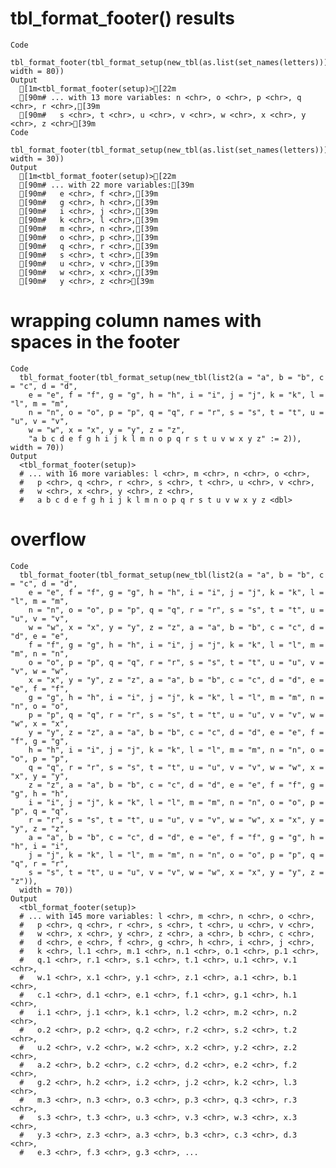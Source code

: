 # tbl_format_footer() results

    Code
      tbl_format_footer(tbl_format_setup(new_tbl(as.list(set_names(letters))), width = 80))
    Output
      [1m<tbl_format_footer(setup)>[22m
      [90m# ... with 13 more variables: n <chr>, o <chr>, p <chr>, q <chr>, r <chr>,[39m
      [90m#   s <chr>, t <chr>, u <chr>, v <chr>, w <chr>, x <chr>, y <chr>, z <chr>[39m
    Code
      tbl_format_footer(tbl_format_setup(new_tbl(as.list(set_names(letters))), width = 30))
    Output
      [1m<tbl_format_footer(setup)>[22m
      [90m# ... with 22 more variables:[39m
      [90m#   e <chr>, f <chr>,[39m
      [90m#   g <chr>, h <chr>,[39m
      [90m#   i <chr>, j <chr>,[39m
      [90m#   k <chr>, l <chr>,[39m
      [90m#   m <chr>, n <chr>,[39m
      [90m#   o <chr>, p <chr>,[39m
      [90m#   q <chr>, r <chr>,[39m
      [90m#   s <chr>, t <chr>,[39m
      [90m#   u <chr>, v <chr>,[39m
      [90m#   w <chr>, x <chr>,[39m
      [90m#   y <chr>, z <chr>[39m

# wrapping column names with spaces in the footer

    Code
      tbl_format_footer(tbl_format_setup(new_tbl(list2(a = "a", b = "b", c = "c", d = "d",
        e = "e", f = "f", g = "g", h = "h", i = "i", j = "j", k = "k", l = "l", m = "m",
        n = "n", o = "o", p = "p", q = "q", r = "r", s = "s", t = "t", u = "u", v = "v",
        w = "w", x = "x", y = "y", z = "z",
        "a b c d e f g h i j k l m n o p q r s t u v w x y z" := 2)), width = 70))
    Output
      <tbl_format_footer(setup)>
      # ... with 16 more variables: l <chr>, m <chr>, n <chr>, o <chr>,
      #   p <chr>, q <chr>, r <chr>, s <chr>, t <chr>, u <chr>, v <chr>,
      #   w <chr>, x <chr>, y <chr>, z <chr>,
      #   a b c d e f g h i j k l m n o p q r s t u v w x y z <dbl>

# overflow

    Code
      tbl_format_footer(tbl_format_setup(new_tbl(list2(a = "a", b = "b", c = "c", d = "d",
        e = "e", f = "f", g = "g", h = "h", i = "i", j = "j", k = "k", l = "l", m = "m",
        n = "n", o = "o", p = "p", q = "q", r = "r", s = "s", t = "t", u = "u", v = "v",
        w = "w", x = "x", y = "y", z = "z", a = "a", b = "b", c = "c", d = "d", e = "e",
        f = "f", g = "g", h = "h", i = "i", j = "j", k = "k", l = "l", m = "m", n = "n",
        o = "o", p = "p", q = "q", r = "r", s = "s", t = "t", u = "u", v = "v", w = "w",
        x = "x", y = "y", z = "z", a = "a", b = "b", c = "c", d = "d", e = "e", f = "f",
        g = "g", h = "h", i = "i", j = "j", k = "k", l = "l", m = "m", n = "n", o = "o",
        p = "p", q = "q", r = "r", s = "s", t = "t", u = "u", v = "v", w = "w", x = "x",
        y = "y", z = "z", a = "a", b = "b", c = "c", d = "d", e = "e", f = "f", g = "g",
        h = "h", i = "i", j = "j", k = "k", l = "l", m = "m", n = "n", o = "o", p = "p",
        q = "q", r = "r", s = "s", t = "t", u = "u", v = "v", w = "w", x = "x", y = "y",
        z = "z", a = "a", b = "b", c = "c", d = "d", e = "e", f = "f", g = "g", h = "h",
        i = "i", j = "j", k = "k", l = "l", m = "m", n = "n", o = "o", p = "p", q = "q",
        r = "r", s = "s", t = "t", u = "u", v = "v", w = "w", x = "x", y = "y", z = "z",
        a = "a", b = "b", c = "c", d = "d", e = "e", f = "f", g = "g", h = "h", i = "i",
        j = "j", k = "k", l = "l", m = "m", n = "n", o = "o", p = "p", q = "q", r = "r",
        s = "s", t = "t", u = "u", v = "v", w = "w", x = "x", y = "y", z = "z")),
      width = 70))
    Output
      <tbl_format_footer(setup)>
      # ... with 145 more variables: l <chr>, m <chr>, n <chr>, o <chr>,
      #   p <chr>, q <chr>, r <chr>, s <chr>, t <chr>, u <chr>, v <chr>,
      #   w <chr>, x <chr>, y <chr>, z <chr>, a <chr>, b <chr>, c <chr>,
      #   d <chr>, e <chr>, f <chr>, g <chr>, h <chr>, i <chr>, j <chr>,
      #   k <chr>, l.1 <chr>, m.1 <chr>, n.1 <chr>, o.1 <chr>, p.1 <chr>,
      #   q.1 <chr>, r.1 <chr>, s.1 <chr>, t.1 <chr>, u.1 <chr>, v.1 <chr>,
      #   w.1 <chr>, x.1 <chr>, y.1 <chr>, z.1 <chr>, a.1 <chr>, b.1 <chr>,
      #   c.1 <chr>, d.1 <chr>, e.1 <chr>, f.1 <chr>, g.1 <chr>, h.1 <chr>,
      #   i.1 <chr>, j.1 <chr>, k.1 <chr>, l.2 <chr>, m.2 <chr>, n.2 <chr>,
      #   o.2 <chr>, p.2 <chr>, q.2 <chr>, r.2 <chr>, s.2 <chr>, t.2 <chr>,
      #   u.2 <chr>, v.2 <chr>, w.2 <chr>, x.2 <chr>, y.2 <chr>, z.2 <chr>,
      #   a.2 <chr>, b.2 <chr>, c.2 <chr>, d.2 <chr>, e.2 <chr>, f.2 <chr>,
      #   g.2 <chr>, h.2 <chr>, i.2 <chr>, j.2 <chr>, k.2 <chr>, l.3 <chr>,
      #   m.3 <chr>, n.3 <chr>, o.3 <chr>, p.3 <chr>, q.3 <chr>, r.3 <chr>,
      #   s.3 <chr>, t.3 <chr>, u.3 <chr>, v.3 <chr>, w.3 <chr>, x.3 <chr>,
      #   y.3 <chr>, z.3 <chr>, a.3 <chr>, b.3 <chr>, c.3 <chr>, d.3 <chr>,
      #   e.3 <chr>, f.3 <chr>, g.3 <chr>, ...

